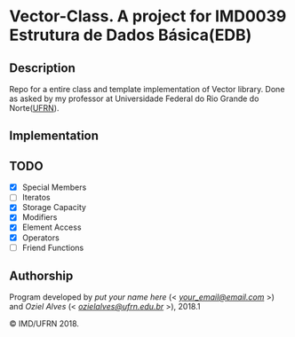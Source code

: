 # Vector-Class. A project for IMD0039 Estrutura de Dados Básica(EDB) 
## Description
Repo for a entire class and template implementation of Vector library. Done as asked by my professor at Universidade Federal do Rio Grande do Norte([UFRN](www.ufrn.br)).

## Implementation


## TODO

- [x] Special Members
- [ ] Iteratos
- [x] Storage Capacity
- [x] Modifiers
- [x] Element Access
- [x] Operators
- [ ] Friend Functions

## Authorship

Program developed by _put your name here_ (< *your_email@email.com* >) and _Oziel Alves_ (< *ozielalves@ufrn.edu.br* >), 2018.1

&copy; IMD/UFRN 2018.

